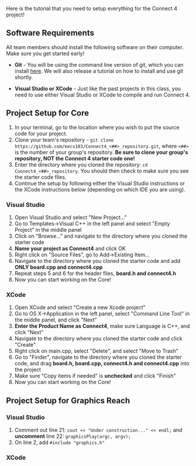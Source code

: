 Here is the tutorial that you need to setup everything for the Connect 4 project!

## Software Requirements

All team members should install the following software on their computer. Make sure you get started early!

* **Git** - You will be using the command line version of git, which you can install [here](http://git-scm.com/downloads). We will also release a tutorial on how to install and use git shortly.

* **Visual Studio or XCode** - Just like the past projects in this class, you need to use either Visual Studio or XCode to compile and run Connect 4.

## Project Setup for Core

1. In your terminal, go to the location where you wish to put the source code for your project.
2. Clone your team's repository - `git clone https://github.com/eecs183/Connect4_<##>_repository.git`, where `<##>` is the number of your group's repository.
**Be sure to clone your group's repository, NOT the Connect 4 starter code one!**
3. Enter the directory where you cloned the repository: `cd Connect4_<##>_repository`. You should then check to make sure you see the starter code files.
4. Continue the setup by following either the Visual Studio instructions or the XCode instructions below (depending on which IDE you are using).

### Visual Studio

1. Open Visual Studio and select "New Project..."
2. Go to Templates->Visual C++ in the left panel and select "Empty Project" in the middle panel
3. Click on "Browse..." and navigate to the directory where you cloned the starter code
4. **Name your project as Connect4** and click OK
5. Right click on "Source Files", go to Add->Existing Item...
6. Navigate to the directory where you cloned the starter code and add **ONLY board.cpp and connect4.cpp**
7. Repeat steps 5 and 6 for the header files, **board.h and connect4.h**
8. Now you can start working on the Core!

### XCode

1. Open XCode and select "Create a new Xcode project"
2. Go to OS X->Application in the left panel, select "Command Line Tool" in the middle panel, and click "Next"
3. **Enter the Product Name as Connect4**, make sure Language is C++, and click "Next"
4. Navigate to the directory where you cloned the starter code and click "Create"
5. Right click on main.cpp, select "Delete", and select "Move to Trash"
6. Go to "Finder", navigate to the directory where you cloned the starter code, and drag **board.h, board.cpp, connect4.h and connect4.cpp** into the project
7. Make sure "Copy items if needed" is **unchecked** and click "Finish"
8. Now you can start working on the Core!

## Project Setup for Graphics Reach

### Visual Studio

1. Comment out line 21: `cout << "Under construction..." << endl;` and **uncomment** line 22: `graphicsPlay(argc, argv);`
1. On line 2, add `#include "graphics.h"`

### XCode